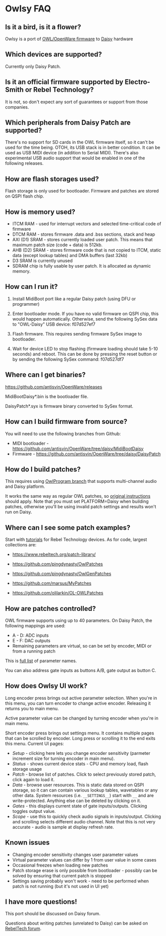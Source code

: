 # Owlsy FAQ

## Is it a bird, is it a flower?

Owlsy is a port of [OWL/OpenWare firmware](https://github.com/pingdynasty/OpenWare) to [Daisy](https://www.electro-smith.com/daisy) hardware

## Which devices are supported?

Currently only Daisy Patch.

## Is it an official firmware supported by Electro-Smith or Rebel Technology?

It is not, so don't expect any sort of guarantees or support from those companies.

## Which peripherals from Daisy Patch are supported?

There's no support for SD cards in the OWL firmware itself, so it can't be used for the time being. OTOH, its USB stack is in better condition. It can be used as USB MIDI device (in addition to Serial MIDI). There's also experimental USB audio support that would be enabled in one of the following releases.

## How are flash storages used?

Flash storage is only used for bootloader. Firmware and patches are stored on QSPI flash chip.

## How is memory used?

* ITCM RAM - used for interrupt vectors and selected time-critical code of firmware
* DTCM RAM - stores firmware .data and .bss sections, stack and heap
* AXI (D1) SRAM - stores currently loaded user patch. This means that maximum patch size (code + data) is 512kb.
* AHB (D2) SRAM - stores firmware code that is not copied to ITCM, static data (except lookup tables) and DMA buffers (last 32kb)
* D3 SRAM is currently unused
* SDRAM chip is fully usable by user patch. It is allocated as dynamic memory.

## How can I run it?

1. Install MidiBoot port like a regular Daisy patch (using DFU or programmer)

2. Enter bootloader mode. If you have no valid firmware on QSPI chip, this would happen automatically. Otherwise, send the following SySex data to "OWL-Daisy" USB device: f07d527ef7

4. Flash firmware. This requires sending firmware SySex image to bootloader.

5. Wait for device LED to stop flashing (firmware loading should take 5-10 seconds) and reboot. This can be done by pressing the reset button or by sending the following SySex command: f07d527df7

## Where can I get binaries?

https://github.com/antisvin/OpenWare/releases

MidiBootDaisy*.bin is the bootloader file.

DaisyPatch*.syx is firmware binary converted to SySex format.

## How can I build firmware from source?

You will need to use the following branches from Github:
* MIDI bootloader - https://github.com/antisvin/OpenWare/tree/daisy/MidiBootDaisy
* Firmware - https://github.com/antisvin/OpenWare/tree/daisy/DaisyPatch

## How do I build patches?

This requires using [OwlProgram branch](https://github.com/antisvin/OwlProgram/tree/daisy) that supports multi-channel audio and Daisy platform.

It works the same way as regular OWL patches, so [original instructions](https://github.com/antisvin/OwlProgram/blob/daisy/README.md) should apply. Note that you must set PLATFORM=Daisy when building patches, otherwise you'll be using invalid patch settings and results won't run on Daisy.

## Where can I see some patch examples?

Start with [tutorials](https://www.rebeltech.org/tutorials/) for Rebel Technology devices. As for code, largest collections are:

* https://www.rebeltech.org/patch-library/

* https://github.com/pingdynasty/OwlPatches

* https://github.com/pingdynasty/OwlGenPatches

* https://github.com/marsus/MyPatches

* https://github.com/olilarkin/OL-OWLPatches

## How are patches controlled?

OWL firmware supports using up to 40 parameters. On Daisy Patch, the following mappings are used:

* A - D: ADC inputs
* E - F: DAC outputs
* Remaining parameters are virtual, so can be set by encoder, MIDI or from a running patch

This is [full list](https://github.com/pingdynasty/OpenWare/blob/master/Source/OpenWareMidiControl.h#L9-L54) of parameter names.

You can also address gate inputs as buttons A/B, gate output as button C.

## How does Owlsy UI work?

Long encoder press brings out active parameter selection. When you're in this menu, you can turn encoder to change active encoder. Releasing it returns you to main menu.

Active parameter value can be changed by turning encoder when you're in main menu.

Short encoder press brings out settings menu. It contains multiple pages that can be scrolled by encoder. Long press or scrolling it to the end exits this menu. Current UI pages:

* *Setup* - clicking here lets you change encoder sensitivity (parmeter increment size for turning encoder in main menu).
* *Status* - shows current device stats - CPU and memory load, flash storage usage
* *Patch* - browse list of patches. Click to select previously stored patch, click again to load it.
* *Data* - browse user resources. This is static data stored on QSPI storage, so it can can contain various lookup tables, wavetables or any other data. System resources (i.e. `__SETTINGS__`) start with `__` and are write-protected. Anything else can be deleted by clicking on it.
* *Gates* - this displays current state of gate inputs/outputs. Clicking toggles output value.
* *Scope* - use this to quickly check audio signals in inputs/output. Clicking and scrolling selects different audio channel. Note that this is not very accurate - audio is sample at display refresh rate.

## Known issues

* Changing encoder sensitivity changes user parameter values
* Virtual parameter values can differ by 1 from user value in some cases
* Occasional freezes when loading new patches
* Patch storage erase is only possible from bootloader - possibly can be solved by ensuring that current patch is stopped
* Settings saving probably won't work - need to be performed when patch is not running (but it's not used in UI yet)

## I have more questions!

This port should be discussed on Daisy forum.

Questions about writing patches (unrelated to Daisy) can be asked on [RebelTech forum](https://community.rebeltech.org/).
